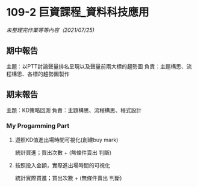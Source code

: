 # 109-2 巨資課程_資料科技應用

_未整理完作業等等內容（2021/07/25)_

## 期中報告
主題：以PTT討論聲量排名呈現以及聲量前兩大標的趨勢圖
負責：主題構思、流程構思、各標的趨勢圖製作


## 期末報告
主題：KD策略回測
負責：主題構思、流程構思、程式設計
### My Progamming Part 
1. 遵照KD值進出場時間可視化(創建buy mark) 
     
     統計買進；買出次數 + (無條件賣出 判斷)

2. 按照投入金額，實際進出場時間的可視化
     
     統計實際買進；買出次數 + (無條件賣出 判斷)




